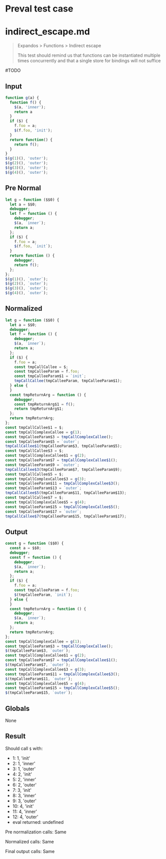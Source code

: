# Preval test case

# indirect_escape.md

> Expandos > Functions > Indirect escape
>
> This test should remind us that functions can be instantiated multiple times concurrently and that a single store for bindings will not suffice


#TODO

## Input

`````js filename=intro
function g(a) {
  function f() {
    $(a, 'inner');
    return a
  }
  if ($) {
    f.foo = a;
    $(f.foo, 'init');
  }
  return function() {
    return f();
  }
}
$(g(1)(), 'outer');
$(g(2)(), 'outer');
$(g(3)(), 'outer');
$(g(4)(), 'outer');
`````

## Pre Normal

`````js filename=intro
let g = function ($$0) {
  let a = $$0;
  debugger;
  let f = function () {
    debugger;
    $(a, `inner`);
    return a;
  };
  if ($) {
    f.foo = a;
    $(f.foo, `init`);
  }
  return function () {
    debugger;
    return f();
  };
};
$(g(1)(), `outer`);
$(g(2)(), `outer`);
$(g(3)(), `outer`);
$(g(4)(), `outer`);
`````

## Normalized

`````js filename=intro
let g = function ($$0) {
  let a = $$0;
  debugger;
  let f = function () {
    debugger;
    $(a, `inner`);
    return a;
  };
  if ($) {
    f.foo = a;
    const tmpCallCallee = $;
    const tmpCalleeParam = f.foo;
    const tmpCalleeParam$1 = `init`;
    tmpCallCallee(tmpCalleeParam, tmpCalleeParam$1);
  } else {
  }
  const tmpReturnArg = function () {
    debugger;
    const tmpReturnArg$1 = f();
    return tmpReturnArg$1;
  };
  return tmpReturnArg;
};
const tmpCallCallee$1 = $;
const tmpCallComplexCallee = g(1);
const tmpCalleeParam$3 = tmpCallComplexCallee();
const tmpCalleeParam$5 = `outer`;
tmpCallCallee$1(tmpCalleeParam$3, tmpCalleeParam$5);
const tmpCallCallee$3 = $;
const tmpCallComplexCallee$1 = g(2);
const tmpCalleeParam$7 = tmpCallComplexCallee$1();
const tmpCalleeParam$9 = `outer`;
tmpCallCallee$3(tmpCalleeParam$7, tmpCalleeParam$9);
const tmpCallCallee$5 = $;
const tmpCallComplexCallee$3 = g(3);
const tmpCalleeParam$11 = tmpCallComplexCallee$3();
const tmpCalleeParam$13 = `outer`;
tmpCallCallee$5(tmpCalleeParam$11, tmpCalleeParam$13);
const tmpCallCallee$7 = $;
const tmpCallComplexCallee$5 = g(4);
const tmpCalleeParam$15 = tmpCallComplexCallee$5();
const tmpCalleeParam$17 = `outer`;
tmpCallCallee$7(tmpCalleeParam$15, tmpCalleeParam$17);
`````

## Output

`````js filename=intro
const g = function ($$0) {
  const a = $$0;
  debugger;
  const f = function () {
    debugger;
    $(a, `inner`);
    return a;
  };
  if ($) {
    f.foo = a;
    const tmpCalleeParam = f.foo;
    $(tmpCalleeParam, `init`);
  } else {
  }
  const tmpReturnArg = function () {
    debugger;
    $(a, `inner`);
    return a;
  };
  return tmpReturnArg;
};
const tmpCallComplexCallee = g(1);
const tmpCalleeParam$3 = tmpCallComplexCallee();
$(tmpCalleeParam$3, `outer`);
const tmpCallComplexCallee$1 = g(2);
const tmpCalleeParam$7 = tmpCallComplexCallee$1();
$(tmpCalleeParam$7, `outer`);
const tmpCallComplexCallee$3 = g(3);
const tmpCalleeParam$11 = tmpCallComplexCallee$3();
$(tmpCalleeParam$11, `outer`);
const tmpCallComplexCallee$5 = g(4);
const tmpCalleeParam$15 = tmpCallComplexCallee$5();
$(tmpCalleeParam$15, `outer`);
`````

## Globals

None

## Result

Should call `$` with:
 - 1: 1, 'init'
 - 2: 1, 'inner'
 - 3: 1, 'outer'
 - 4: 2, 'init'
 - 5: 2, 'inner'
 - 6: 2, 'outer'
 - 7: 3, 'init'
 - 8: 3, 'inner'
 - 9: 3, 'outer'
 - 10: 4, 'init'
 - 11: 4, 'inner'
 - 12: 4, 'outer'
 - eval returned: undefined

Pre normalization calls: Same

Normalized calls: Same

Final output calls: Same
